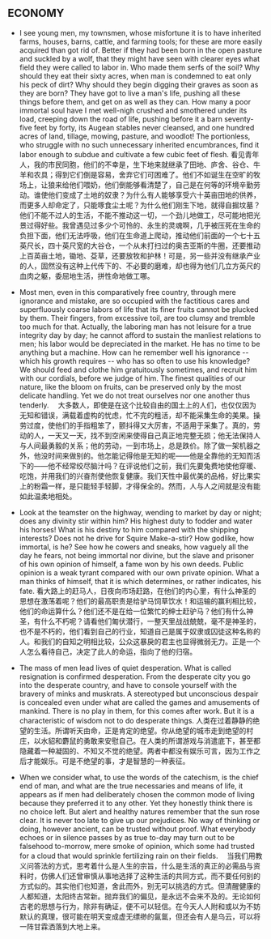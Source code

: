 ## ECONOMY

* I see young men, my townsmen, whose misfortune it is to have inherited farms, houses, barns, cattle, and farming tools; for these are more easily acquired than got rid of. Better if they had been born in the open pasture and suckled by a wolf, that they might have seen with clearer eyes what field they were called to labor in. Who made them serfs of the soil? Why should they eat their sixty acres, when man is condemned to eat only his peck of dirt? Why should they begin digging their graves as soon as they are born? They have got to live a man's life, pushing all these things before them, and get on as well as they can. How many a poor immortal soul have I met well-nigh crushed and smothered under its load, creeping down the road of life, pushing before it a barn seventy-five feet by forty, its Augean stables never cleansed, and one hundred acres of land, tillage, mowing, pasture, and woodlot! The portionless, who struggle with no such unnecessary inherited encumbrances, find it labor enough to subdue and cultivate a few cubic feet of flesh. 看见青年人，我的市民同胞，他们的不幸是，生下地来就继承了田地、庐舍、谷仓、牛羊和农具；得到它们倒是容易，舍弃它们可困难了。他们不如诞生在空旷的牧场上，让狼来给他们喂奶，他们倒能够看清楚了，自己是在何等的环境辛勤劳动。谁使他们变成了土地的奴隶？为什么有人能够享受六十英亩田地的供养，而更多人却命定了，只能啄食尘土呢？为什么他们刚生下地，就得自掘坟墓？他们不能不过人的生活，不能不推动这一切，一个劲儿地做工，尽可能地把光景过得好些。我曾遇见过多少个可怜的、永生的灵魂啊，几乎被压死在生命的负担下面，他们无法呼吸，他们在生命道上爬动，推动他们前面的一个七十五英尺长，四十英尺宽的大谷仓，一个从未打扫过的奥吉亚斯的牛圈，还要推动上百英亩土地，锄地、芟草，还要放牧和护林！可是，另一些并没有继承产业的人，固然没有这种上代传下的、不必要的磨难，却也得为他们几立方英尺的血肉之躯，委屈地生活，拼性命地做工哪。

* Most men, even in this comparatively free country, through mere ignorance and mistake, are so occupied with the factitious cares and superfluously coarse labors of life that its finer fruits cannot be plucked by them. Their fingers, from excessive toil, are too clumsy and tremble too much for that. Actually, the laboring man has not leisure for a true integrity day by day; he cannot afford to sustain the manliest relations to men; his labor would be depreciated in the market. He has no time to be anything but a machine. How can he remember well his ignorance -- which his growth requires -- who has so often to use his knowledge? We should feed and clothe him gratuitously sometimes, and recruit him with our cordials, before we judge of him. The finest qualities of our nature, like the bloom on fruits, can be preserved only by the most delicate handling. Yet we do not treat ourselves nor one another thus tenderly. 　大多数人，即使是在这个比较自由的国土上的人们，也仅仅因为无知和错误，满载着虚构的忧虑，忙不完的粗活，却不能采集生命的美果。操劳过度，使他们的手指粗笨了，颤抖得又大厉害，不适用于采集了。真的，劳动的人，一天又一天，找不到空闲来使得自己真正地完整无损；他无法保持人与人间最勇毅的关系；他的劳动，一到市场上，总是跌价。除了做一架机器之外，他没时间来做别的。他怎能记得他是无知的呢——他是全靠他的无知而活下的——他不经常绞尽脑汁吗？在评说他们之前，我们先要兔费地使他穿暖、吃饱，并用我们的兴奋剂使他恢复健康。我们天性中最优美的品格，好比果实上的粉霜一样，是只能轻手轻脚，才得保全的。然而，人与人之间就是没有能如此温柔地相处。

* Look at the teamster on the highway, wending to market by day or night; does any divinity stir within him? His highest duty to fodder and water his horses! What is his destiny to him compared with the shipping interests? Does not he drive for Squire Make-a-stir? How godlike, how immortal, is he? See how he cowers and sneaks, how vaguely all the day he fears, not being immortal nor divine, but the slave and prisoner of his own opinion of himself, a fame won by his own deeds. Public opinion is a weak tyrant compared with our own private opinion. What a man thinks of himself, that it is which determines, or rather indicates, his fate. 看大路上的赶马人，日夜向市场赶路，在他们的内心里，有什么神圣的思想在激荡着呢？他们的最高职责是给驴马饲草饮水！和运输的赢利相比较，他们的命运算什么？他们还不是在给一位繁忙的绅士赶驴马？他们有什么神圣，有什么不朽呢？请看他们匍伏潜行，一整天里战战兢兢，毫不是神圣的，也不是不朽的，他们看到自己的行业，知道自己是属于奴隶或囚徒这种名称的人。和我们的自知之明相比较，公众这暴戾的君主也显得微弱无力。正是一个人怎么看待自己，决定了此人的命运，指向了他的归宿。

* The mass of men lead lives of quiet desperation. What is called resignation is confirmed desperation. From the desperate city you go into the desperate country, and have to console yourself with the bravery of minks and muskrats. A stereotyped but unconscious despair is concealed even under what are called the games and amusements of mankind. There is no play in them, for this comes after work. But it is a characteristic of wisdom not to do desperate things. 人类在过着静静的绝望的生活。所谓听天由命，正是肯定的绝望。你从绝望的城市走到绝望的村庄，以水貂和麝鼠的勇敢来安慰自己。在人类的所谓游戏与消遣底下，甚至都隐藏着一种凝固的、不知又不觉的绝望。两者中都没有娱乐可言，因为工作之后才能娱乐。可是不绝望的事，才是智慧的一种表征。

* When we consider what, to use the words of the catechism, is the chief end of man, and what are the true necessaries and means of life, it appears as if men had deliberately chosen the common mode of living because they preferred it to any other. Yet they honestly think there is no choice left. But alert and healthy natures remember that the sun rose clear. It is never too late to give up our prejudices. No way of thinking or doing, however ancient, can be trusted without proof. What everybody echoes or in silence passes by as true to-day may turn out to be falsehood to-morrow, mere smoke of opinion, which some had trusted for a cloud that would sprinkle fertilizing rain on their fields. 　当我们用教义问答法的方式，思考着什么是人生的宗旨，什么是生活的真正的必需品与资料时，仿佛人们还曾审慎从事地选择了这种生活的共同方式，而不要任何别的方式似的。其实他们也知道，舍此而外，别无可以挑选的方式。但清醒健康的人都知道，太阳终古常新。抛弃我们的偏见，是永远不会来不及的。无论如何古老的思想与行为，除非有确证，便不可以轻信。在今天人人附和或以为不妨默认的真理，很可能在明天变成虚无缥缈的氤氲，但还会有人是乌云，可以将一阵甘霖洒落到大地上来。











